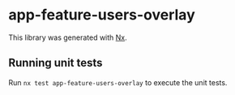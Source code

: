 # app-feature-users-overlay

This library was generated with [Nx](https://nx.dev).

## Running unit tests

Run `nx test app-feature-users-overlay` to execute the unit tests.
